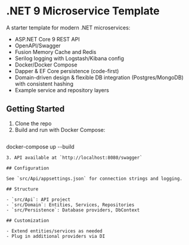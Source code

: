 # .NET 9 Microservice Template

A starter template for modern .NET microservices:
- ASP.NET Core 9 REST API
- OpenAPI/Swagger
- Fusion Memory Cache and Redis
- Serilog logging with Logstash/Kibana config
- Docker/Docker Compose
- Dapper & EF Core persistence (code-first)
- Domain-driven design & flexible DB integration (Postgres/MongoDB) with consistent hashing
- Example service and repository layers

## Getting Started

1. Clone the repo
2. Build and run with Docker Compose:
   ```
docker-compose up --build
   ```
3. API available at `http://localhost:8080/swagger`

## Configuration

See `src/Api/appsettings.json` for connection strings and logging.

## Structure

- `src/Api`: API project
- `src/Domain`: Entities, Services, Repositories
- `src/Persistence`: Database providers, DbContext

## Customization

- Extend entities/services as needed
- Plug in additional providers via DI
